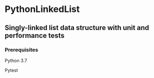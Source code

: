 # PythonLinkedList

## Singly-linked list data structure with unit and performance tests

### Prerequisites

Python 3.7

Pytest